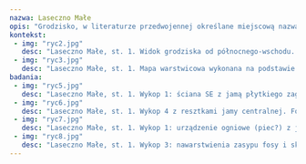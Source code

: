 ```yaml
---
nazwa: Laseczno Małe
opis: "Grodzisko, w literaturze przedwojennej określane miejscową nazwą Kaninkenberg lub Kaninchenberg , zaznaczone było na mapie grodzisk W. Antoniewicza i Z. Wartołowskiej. Wpisane zostało do rejestru zabytków w roku 1968. Kopiec w Lasecznie Małym znajduje się na wysoczyźnie przy wschodniej krawędzi doliny jeziora Gulbińskiego. Obiekt znajduje się w terenie otwartym i jest bardzo silnie eksponowany. Stożek ma około 30 metrów średnicy przy podstawie i ok. 10 metrów średnicy na górnym plateau. Wysokość stożka od podstawy wynosi ponad 5 metrów. Obiekt jest porośnięty trawą, jedynie od strony północno-zachodniej (od jeziora) i na szczycie porastają go krzaki głogu. Teren wokół obiektu także jest wolny od roślinności wysokopiennej."
kontekst:
 - img: "ryc2.jpg"
   desc: "Laseczno Małe, st. 1. Widok grodziska od północnego-wschodu. Fot. Z. Kobyliński."
 - img: "ryc3.jpg"
   desc: "Laseczno Małe, st. 1. Mapa warstwicowa wykonana na podstawie stereofotografii z drona. Oprac. W. Małkowski."
badania:
 - img: "ryc5.jpg"
   desc: "Laseczno Małe, st. 1. Wykop 1: ściana SE z jamą płytkiego zagłębienia. Fot. J. Wysocki."
 - img: "ryc6.jpg"
   desc: "Laseczno Małe, st. 1. Wykop 4 z resztkami jamy centralnej. Fot. J. Wysocki."
 - img: "ryc7.jpg"
   desc: "Laseczno Małe, st. 1. Wykop 1: urządzenie ogniowe (piec?) z jamą przypiecową. Fot. J. Wysocki."
 - img: "ryc8.jpg"
   desc: "Laseczno Małe, st. 1. Wykop 3: nawarstwienia zasypu fosy i skały calcowej (wytrąceniami węglanowymi). Fot. J. Wysocki."
---
```

